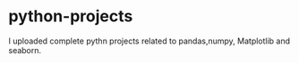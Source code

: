 # python-projects
I uploaded complete pythn projects related to pandas,numpy, Matplotlib and seaborn.
